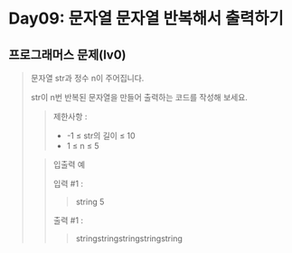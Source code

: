 # Day09: 문자열 문자열 반복해서 출력하기
## 프로그래머스 문제(lv0)
> 문자열 str과 정수 n이 주어집니다.
> 
>str이 n번 반복된 문자열을 만들어 출력하는 코드를 작성해 보세요.
>
> >제한사항 :
> >
> > - -1 ≤ str의 길이 ≤ 10 
> > - 1 ≤ n ≤ 5
>
> > 입출력 예
> >
> > 입력 #1 :
> > > string 5
> >
> > 출력 #1 :
> > > stringstringstringstringstring